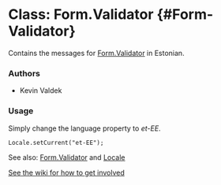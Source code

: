 Class: Form.Validator {#Form-Validator}
=====================================

Contains the messages for [Form.Validator][] in Estonian.

### Authors

* Kevin Valdek

### Usage

Simply change the language property to *et-EE*.

	Locale.setCurrent("et-EE");

See also: [Form.Validator][] and [Locale][]

[See the wiki for how to get involved](http://wiki.github.com/mootools/mootools-more)

[Form.Validator]: /more/Forms/Form.Validator#Form-Validator
[Locale]: /more/Locale/Locale
